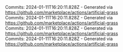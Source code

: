 Commits: 2024-01-11T16:20:11.828Z - Generated via https://github.com/marketplace/actions/artificial-grass
<br>
Commits: 2024-01-11T16:20:11.828Z - Generated via https://github.com/marketplace/actions/artificial-grass
<br>
Commits: 2024-01-11T16:20:11.828Z - Generated via https://github.com/marketplace/actions/artificial-grass
<br>
Commits: 2024-01-11T16:20:11.828Z - Generated via https://github.com/marketplace/actions/artificial-grass
<br>
